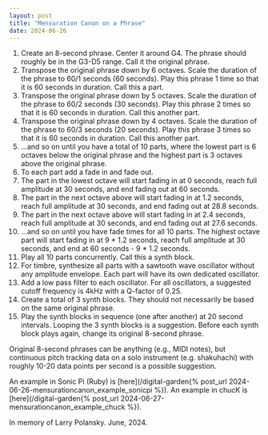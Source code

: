 ```yaml
---
layout: post
title: "Mensuration Canon on a Phrase"
date: 2024-06-26
---
```


1. Create an 8-second phrase. Center it around G4. The phrase should roughly be in the G3-D5 range. Call it the original phrase.
2. Transpose the original phrase down by 6 octaves. Scale the duration of the phrase to 60/1 seconds (60 seconds). Play this phrase 1 time so that it is 60 seconds in duration. Call this a part.
3. Transpose the original phrase down by 5 octaves. Scale the duration of the phrase to 60/2 seconds (30 seconds). Play this phrase 2 times so that it is 60 seconds in duration. Call this another part.
4. Transpose the original phrase down by 4 octaves. Scale the duration of the phrase to 60/3 seconds (20 seconds). Play this phrase 3 times so that it is 60 seconds in duration. Call this another part.
5. ...and so on until you have a total of 10 parts, where the lowest part is 6 octaves below the original phrase and the highest part is 3 octaves above the original phrase.
6. To each part add a fade in and fade out.
7. The part in the lowest octave will start fading in at 0 seconds, reach full amplitude at 30 seconds, and end fading out at 60 seconds.
8. The part in the next octave above will start fading in at 1.2 seconds, reach full amplitude at 30 seconds, and end fading out at 28.8 seconds.
9. The part in the next octave above will start fading in at 2.4 seconds, reach full amplitude at 30 seconds, and end fading out at 27.6 seconds.
10. ...and so on until you have fade times for all 10 parts. The highest octave part will start fading in at 9 * 1.2 seconds, reach full amplitude at 30 seconds, and end at 60 seconds - 9 * 1.2 seconds.
11. Play all 10 parts concurrently. Call this a synth block.
12. For timbre, synthesize all parts with a sawtooth wave oscillator without any amplitude envelope. Each part will have its own dedicated oscillator.
13. Add a low pass filter to each oscillator. For all oscillators, a suggested cutoff frequency is 4kHz with a Q-factor of 0.25.
14. Create a total of 3 synth blocks. They should not necessarily be based on the same original phrase.
15. Play the synth blocks in sequence (one after another) at 20 second intervals. Looping the 3 synth blocks is a suggestion. Before each synth block plays again, change its original 8-second phrase.

Original 8-second phrases can be anything (e.g., MIDI notes), but continuous pitch tracking data on a solo instrument (e.g. shakuhachi) with roughly 10-20 data points per second is a possible suggestion.

An example in Sonic Pi (Ruby) is [here](/digital-garden{% post_url 2024-06-26-mensurationcanon_example_sonicpi %}).
An example in chucK is [here](/digital-garden{% post_url 2024-06-27-mensurationcanon_example_chuck %}).

In memory of Larry Polansky. June, 2024.

